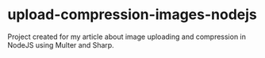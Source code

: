 # upload-compression-images-nodejs
 Project created for my article about image uploading and compression in NodeJS using Multer and Sharp.
